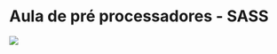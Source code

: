 # Aula de pré processadores - SASS
<div>
<img src="https://blogger.googleusercontent.com/img/a/AVvXsEj8W2t8PZqTvRsvoEDZcCWjkdb-pJ9Eid40RaPiy45rT-pSMRWzjjv0Da1S17MblrPyPyJBaZdRMiF2UsIlIFhlCov-HcGDxinfnaJMJ5HOo2r0ziLdijFF4wIoDA7KbhEUVVKqNVvSJ8XlY6gAho_-dSRcE3WiR-1UHuPgU9X9AxhpAIQdyhuBTdOb=s1187">
</div>

